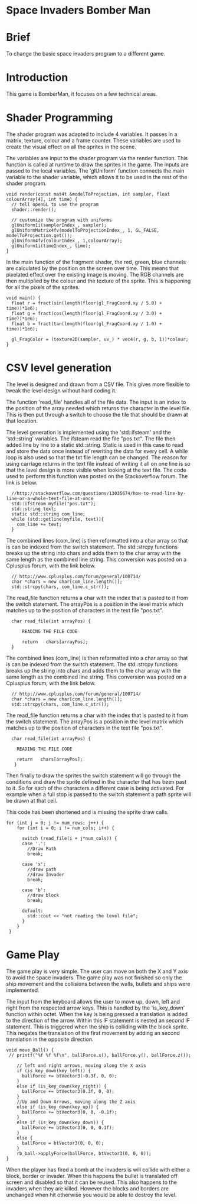 # Space Invaders Bomber Man


# Brief 
To change the basic space invaders program to a different game.  


# Introduction 

This game is BomberMan, it focuses on a few technical areas.  


# Shader Programming 

The shader program was adapted to include 4 variables. It passes in a matrix, texture, colour and a frame counter. These variables are used to create the visual effect on all the sprites in the scene. 

The variables are input to the shader program via the render function. This function is called at runtime to draw the sprites in the game. The inputs are passed to the local variables. The 'glUniform' function connects the main variable to the shader variable, which allows it to be used in the rest of the shader program. 

    void render(const mat4t &modelToProjection, int sampler, float colourArray[4], int time) {
      // tell openGL to use the program
      shader::render();

      // customize the program with uniforms
      glUniform1i(samplerIndex_, sampler);
      glUniformMatrix4fv(modelToProjectionIndex_, 1, GL_FALSE, modelToProjection.get());
      glUniform4fv(colourIndex_, 1,colourArray);
      glUniform1i(timeIndex_, time);
    }

In the main function of the fragment shader, the red, green, blue channels are calculated by the position on the screen over time. This means that pixelated effect over the existing image is moving. The RGB channels are then multiplied by the colour and the texture of the sprite. This is happening for all the pixels of the sprites. 

    void main() {      
      float r = fract(sin(length(floor(gl_FragCoord.xy / 5.0) + time))*1e6);
      float g = fract(cos(length(floor(gl_FragCoord.xy / 3.0) + time))*1e6);
      float b = fract(tan(length(floor(gl_FragCoord.xy / 1.0) + time))*1e6);

      gl_FragColor = (texture2D(sampler, uv_) * vec4(r, g, b, 1))*colour;
    }

# CSV level generation 


The level is designed and drawn from a CSV file. This gives more flexible to tweak the level design without hard coding it. 

The function 'read_file' handles all of the file data. The input is an index to the position of the array needed which returns the character in the level file. This is then put through a switch to choose the tile that should be drawn at that location. 

The level generation is implemented using the 'std::ifsteam' and the 'std::string' variables. The ifsteam read the file "pos.txt". The file then added line by line to a static std::string. Static is used in this case to read and store the data once instead of rewriting the data for every cell. A while loop is also used so that the txt file length can be changed. The reason for using carriage returns in the text file instead of writing it all on one line is so that the level design is more visible when looking at the text file.  The code used to perform this function was posted on the Stackoverflow forum. The link is below.    

      //http://stackoverflow.com/questions/13035674/how-to-read-line-by-line-or-a-whole-text-file-at-once
      std::ifstream myfile("pos.txt");
      std::string text; 
      static std::string com_line;
      while (std::getline(myfile, text)){
        com_line += text;
      }

The combined lines (com_line) is then reformatted into a char array so that is can be indexed from the switch statement. The std::strcpy functions breaks up the string into chars and adds them to the char array with the same length as the combined line string. This conversion was posted on a Cplusplus forum, with the link below. 
      
      // http://www.cplusplus.com/forum/general/100714/ 
      char *chars = new char[com_line.length()];
      std::strcpy(chars, com_line.c_str());
   
The read_file function returns a char with the index that is pasted to it from the switch statement. The arrayPos is a position in the level matrix which matches up to the position of characters in the text file "pos.txt". 

      char read_file(int arrayPos) {
      
          READING THE FILE CODE
	
          return   chars[arrayPos];
      }

The combined lines (com_line) is then reformatted into a char array so that is can be indexed from the switch statement. The std::strcpy functions breaks up the string into chars and adds them to the char array with the same length as the combined line string. This conversion was posted on a Cplusplus forum, with the link below. 
      
      // http://www.cplusplus.com/forum/general/100714/ 
      char *chars = new char[com_line.length()];
      std::strcpy(chars, com_line.c_str());
   
The read_file function returns a char with the index that is pasted to it from the switch statement. The arrayPos is a position in the level matrix which matches up to the position of characters in the text file "pos.txt". 

      char read_file(int arrayPos) {
      
        READING THE FILE CODE
	
        return   chars[arrayPos];
       }

Then finally to draw the sprites the switch statement will go through the conditions and draw the sprite defined in the character that has been past to it. So for each of the characters a different case is being activated. For example when a full stop is passed to the switch statement a path sprite will be drawn at that cell. 
 
This code has been shortened and is missing the sprite draw calls. 

    for (int j = 0; j != num_rows; j++) {
        for (int i = 0; i != num_cols; i++) {

          switch (read_file(i + j*num_cols)) {
          case '.':
            //Draw Path
            break;

          case 'x':
            //draw path
            //draw Invader
            break;

          case 'b':
            //draw block 
            break;

          default:
            std::cout << "not reading the level file";
          }
        }
     }

# Game Play 


The game play is very simple. The user can move on both the X and Y axis to avoid the space invaders. The game play was not finished so only the ship movement and the collisions between the walls, bullets and ships were implemented.

The input from the keyboard allows the user to move up, down, left and right from the respected arrow keys. This is handled by the 'is_key_down' function within octet. When the key is being pressed a translation is added to the direction of the arrow. Within this IF statement is nested an second IF statement. This is triggered when the ship is colliding with the block sprite. This negates the translation of the first movement by adding an second translation in the opposite direction. 

    void move_Ball() {
     // printf("%f %f %f\n", ballForce.x(), ballForce.y(), ballForce.z());

        // left and right arrows, moving along the X axis
        if (is_key_down(key_left)) {
          ballForce += btVector3(-0.3f, 0, 0);
        }
        else if (is_key_down(key_right)) {
          ballForce += btVector3(0.3f, 0, 0);
        }
        //Up and Down Arrows, moving along the Z axis
        else if (is_key_down(key_up)) {
          ballForce += btVector3(0, 0, -0.1f);
        }
        else if (is_key_down(key_down)) {
          ballForce += btVector3(0, 0, 0.1f);
        }
        else {
          ballForce = btVector3(0, 0, 0);
        }
        rb_ball->applyForce(ballForce, btVector3(0, 0, 0));
    }

When the player has fired a bomb at the invaders is will collide with either a block, border or invader. When this happens the bullet is translated off screen and disabled so that it can be reused. This also happens to the invaders when they are killed. However the blocks and borders are unchanged when hit otherwise you would be able to destroy the level. 
